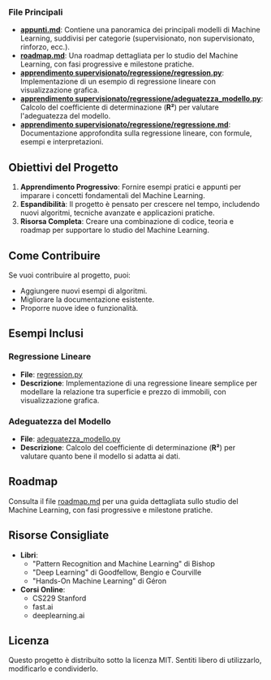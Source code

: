 
### File Principali

- **[appunti.md](appunti.md)**: Contiene una panoramica dei principali modelli di Machine Learning, suddivisi per categorie (supervisionato, non supervisionato, rinforzo, ecc.).
- **[roadmap.md](roadmap.md)**: Una roadmap dettagliata per lo studio del Machine Learning, con fasi progressive e milestone pratiche.
- **[apprendimento supervisionato/regressione/regression.py](apprendimento%20supervisionato/regressione/regression.py)**: Implementazione di un esempio di regressione lineare con visualizzazione grafica.
- **[apprendimento supervisionato/regressione/adeguatezza_modello.py](apprendimento%20supervisionato/regressione/adeguatezza_modello.py)**: Calcolo del coefficiente di determinazione (**R²**) per valutare l'adeguatezza del modello.
- **[apprendimento supervisionato/regressione/regressione.md](apprendimento%20supervisionato/regressione/regressione.md)**: Documentazione approfondita sulla regressione lineare, con formule, esempi e interpretazioni.

## Obiettivi del Progetto

1. **Apprendimento Progressivo**: Fornire esempi pratici e appunti per imparare i concetti fondamentali del Machine Learning.
2. **Espandibilità**: Il progetto è pensato per crescere nel tempo, includendo nuovi algoritmi, tecniche avanzate e applicazioni pratiche.
3. **Risorsa Completa**: Creare una combinazione di codice, teoria e roadmap per supportare lo studio del Machine Learning.

## Come Contribuire

Se vuoi contribuire al progetto, puoi:
- Aggiungere nuovi esempi di algoritmi.
- Migliorare la documentazione esistente.
- Proporre nuove idee o funzionalità.

## Esempi Inclusi

### Regressione Lineare
- **File**: [regression.py](apprendimento%20supervisionato/regressione/regression.py)
- **Descrizione**: Implementazione di una regressione lineare semplice per modellare la relazione tra superficie e prezzo di immobili, con visualizzazione grafica.

### Adeguatezza del Modello
- **File**: [adeguatezza_modello.py](apprendimento%20supervisionato/regressione/adeguatezza_modello.py)
- **Descrizione**: Calcolo del coefficiente di determinazione (**R²**) per valutare quanto bene il modello si adatta ai dati.

## Roadmap

Consulta il file [roadmap.md](roadmap.md) per una guida dettagliata sullo studio del Machine Learning, con fasi progressive e milestone pratiche.

## Risorse Consigliate

- **Libri**:
  - "Pattern Recognition and Machine Learning" di Bishop
  - "Deep Learning" di Goodfellow, Bengio e Courville
  - "Hands-On Machine Learning" di Géron
- **Corsi Online**:
  - CS229 Stanford
  - fast.ai
  - deeplearning.ai

## Licenza

Questo progetto è distribuito sotto la licenza MIT. Sentiti libero di utilizzarlo, modificarlo e condividerlo.
